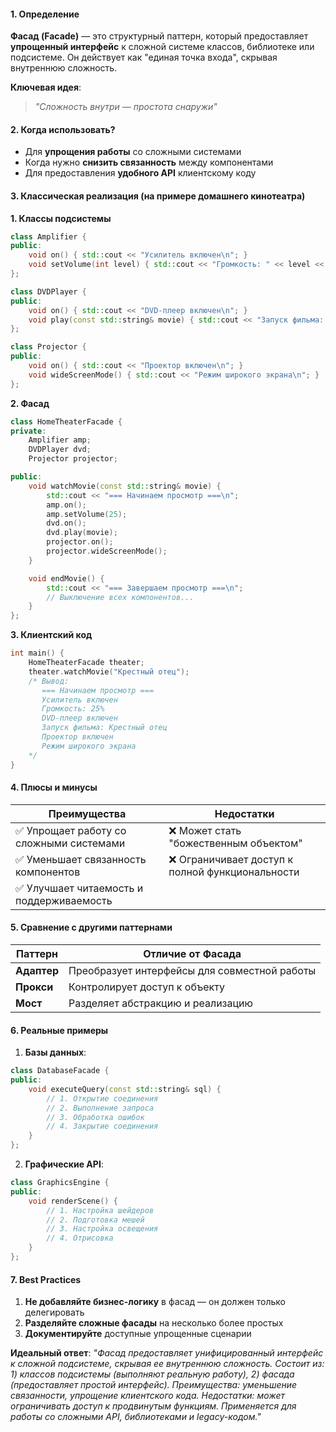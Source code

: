 #### **1. Определение**
**Фасад (Facade)** — это структурный паттерн, который предоставляет **упрощенный интерфейс** к сложной системе классов, библиотеке или подсистеме. Он действует как "единая точка входа", скрывая внутреннюю сложность.

**Ключевая идея**:
> *"Сложность внутри — простота снаружи"*

#### **2. Когда использовать?**
- Для **упрощения работы** со сложными системами
- Когда нужно **снизить связанность** между компонентами
- Для предоставления **удобного API** клиентскому коду

#### **3. Классическая реализация (на примере домашнего кинотеатра)**

**1. Классы подсистемы**
```cpp
class Amplifier {
public:
    void on() { std::cout << "Усилитель включен\n"; }
    void setVolume(int level) { std::cout << "Громкость: " << level << "%\n"; }
};

class DVDPlayer {
public:
    void on() { std::cout << "DVD-плеер включен\n"; }
    void play(const std::string& movie) { std::cout << "Запуск фильма: " << movie << "\n"; }
};

class Projector {
public:
    void on() { std::cout << "Проектор включен\n"; }
    void wideScreenMode() { std::cout << "Режим широкого экрана\n"; }
};
```

**2. Фасад**
```cpp
class HomeTheaterFacade {
private:
    Amplifier amp;
    DVDPlayer dvd;
    Projector projector;

public:
    void watchMovie(const std::string& movie) {
        std::cout << "=== Начинаем просмотр ===\n";
        amp.on();
        amp.setVolume(25);
        dvd.on();
        dvd.play(movie);
        projector.on();
        projector.wideScreenMode();
    }

    void endMovie() {
        std::cout << "=== Завершаем просмотр ===\n";
        // Выключение всех компонентов...
    }
};
```

**3. Клиентский код**
```cpp
int main() {
    HomeTheaterFacade theater;
    theater.watchMovie("Крестный отец");
    /* Вывод:
       === Начинаем просмотр ===
       Усилитель включен
       Громкость: 25%
       DVD-плеер включен
       Запуск фильма: Крестный отец
       Проектор включен
       Режим широкого экрана
    */
}
```

#### **4. Плюсы и минусы**

| **Преимущества**                         | **Недостатки**                                  |
| ---------------------------------------- | ----------------------------------------------- |
| ✅ Упрощает работу со сложными системами  | ❌ Может стать "божественным объектом"           |
| ✅ Уменьшает связанность компонентов      | ❌ Ограничивает доступ к полной функциональности |
| ✅ Улучшает читаемость и поддерживаемость |                                                 |

#### **5. Сравнение с другими паттернами**

| **Паттерн** | **Отличие от Фасада** |
|------------|----------------------|
| **Адаптер** | Преобразует интерфейсы для совместной работы |
| **Прокси** | Контролирует доступ к объекту |
| **Мост** | Разделяет абстракцию и реализацию |

#### **6. Реальные примеры**
1. **Базы данных**:
```cpp
class DatabaseFacade {
public:
    void executeQuery(const std::string& sql) {
        // 1. Открытие соединения
        // 2. Выполнение запроса
        // 3. Обработка ошибок
        // 4. Закрытие соединения
    }
};
```

2. **Графические API**:
```cpp
class GraphicsEngine {
public:
    void renderScene() {
        // 1. Настройка шейдеров
        // 2. Подготовка мешей
        // 3. Настройка освещения
        // 4. Отрисовка
    }
};
```

#### **7. Best Practices**
1. **Не добавляйте бизнес-логику** в фасад — он должен только делегировать
2. **Разделяйте сложные фасады** на несколько более простых
3. **Документируйте** доступные упрощенные сценарии

**Идеальный ответ**:
*"Фасад предоставляет унифицированный интерфейс к сложной подсистеме, скрывая ее внутреннюю сложность. Состоит из: 1) классов подсистемы (выполняют реальную работу), 2) фасада (предоставляет простой интерфейс). Преимущества: уменьшение связанности, упрощение клиентского кода. Недостатки: может ограничивать доступ к продвинутым функциям. Применяется для работы со сложными API, библиотеками и legacy-кодом."*